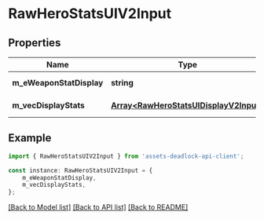 # RawHeroStatsUIV2Input


## Properties

Name | Type | Description | Notes
------------ | ------------- | ------------- | -------------
**m_eWeaponStatDisplay** | **string** |  | [default to undefined]
**m_vecDisplayStats** | [**Array&lt;RawHeroStatsUIDisplayV2Input&gt;**](RawHeroStatsUIDisplayV2Input.md) |  | [default to undefined]

## Example

```typescript
import { RawHeroStatsUIV2Input } from 'assets-deadlock-api-client';

const instance: RawHeroStatsUIV2Input = {
    m_eWeaponStatDisplay,
    m_vecDisplayStats,
};
```

[[Back to Model list]](../README.md#documentation-for-models) [[Back to API list]](../README.md#documentation-for-api-endpoints) [[Back to README]](../README.md)
